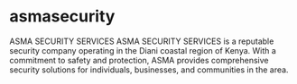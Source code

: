 # asmasecurity
ASMA SECURITY SERVICES ASMA SECURITY SERVICES is a reputable security company operating in the Diani coastal region of Kenya. With a commitment to safety and protection, ASMA provides comprehensive security solutions for individuals, businesses, and communities in the area.
